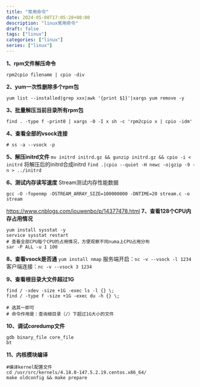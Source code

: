 ```yaml
---
title: "常用命令"
date: 2024-05-08T17:05:28+08:00
description: "linux常用命令"
draft: false
tags: ["linux"]
categories: ["linux"]
series: ["linux"]
---
```

**1、rpm文件解压命令**
```shell
rpm2cpio filename | cpio -div
```
**2、yum一次性删除多个rpm包**

    yum list --installed|grep xxx|awk '{print $1}'|xargs yum remove -y

**3、批量解压当前目录所有rpm包**
```shell
find . -type f -print0 | xargs -0 -I x sh -c 'rpm2cpio x | cpio -idm'
```
**4、查看全部的vsock连接**
```shell
# ss -a --vsock -p
``` 
**5、解压initrd文件**
`mv initrd initrd.gz && gunzip initrd.gz && cpio -i < initrd`
将解压后的initrd合成initrd
`find .|cpio --quiet -H newc -o|gzip -9 -n > ../initrd`

**6、测试内存读写速度**
Stream测试内存性能数据

`gcc -O -fopenmp -DSTREAM_ARRAY_SIZE=100000000 -DNTIME=20 stream.c -o stream`

https://www.cnblogs.com/iouwenbo/p/14377478.html
**7、查看128个CPU内存占用情况**
```shell
yum install sysstat -y
service sysstat restart
# 查看全部CPU每个CPU的占用情况，方便观察不同numa上CPU占用分布
sar -P ALL -u 1 100
```

**8、查看vsock是否通**
`yum install nmap`
服务端开启：`nc -v --vsock -l 1234`
客户端连接：`nc -v --vsock 3 1234`

**9、查看根目录大文件超过1G**
```shell
find / -xdev -size +1G -exec ls -l {} \;
find / -type f -size +1G -exec du -h {} \;

# 选其一即可
# 命令作用是：查询根目录（/）下超过1G大小的文件
```
**10、调试coredump文件**
```shell
gdb binary_file core_file
bt
```
**11、内核模块编译**
```
#编译kernel配置文件
cd /usr/src/kernels/4.18.0-147.5.2.19.centos.x86_64/
make oldconfig && make prepare
```

<!--stackedit_data:
eyJoaXN0b3J5IjpbMTYzMjA4MTQzMiw3MzA5OTgxMTZdfQ==
-->